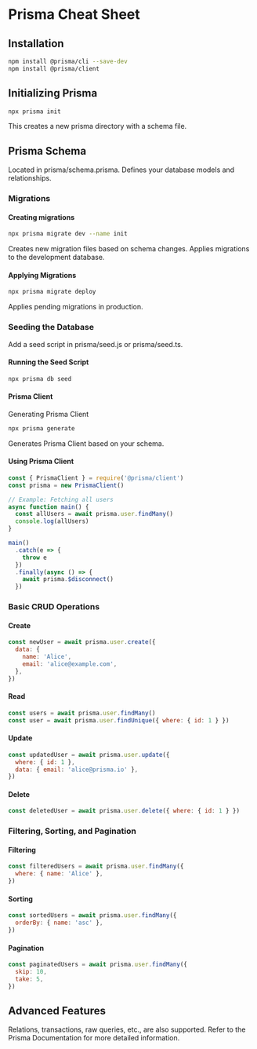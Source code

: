 # Prisma Cheat Sheet

## Installation

```bash
npm install @prisma/cli --save-dev
npm install @prisma/client
```

## Initializing Prisma

```bash
npx prisma init
```
This creates a new prisma directory with a schema file.

## Prisma Schema

Located in prisma/schema.prisma.
Defines your database models and relationships.

### Migrations

#### Creating migrations

```bash
npx prisma migrate dev --name init
```

Creates new migration files based on schema changes.
Applies migrations to the development database.

#### Applying Migrations
```bash
npx prisma migrate deploy
```
Applies pending migrations in production.

### Seeding the Database
Add a seed script in prisma/seed.js or prisma/seed.ts.
#### Running the Seed Script
```bash
npx prisma db seed
```

#### Prisma Client

Generating Prisma Client
```bash
npx prisma generate
```
Generates Prisma Client based on your schema.

#### Using Prisma Client
```javascript
const { PrismaClient } = require('@prisma/client')
const prisma = new PrismaClient()

// Example: Fetching all users
async function main() {
  const allUsers = await prisma.user.findMany()
  console.log(allUsers)
}

main()
  .catch(e => {
    throw e
  })
  .finally(async () => {
    await prisma.$disconnect()
  })
```

### Basic CRUD Operations

#### Create
```javascript
const newUser = await prisma.user.create({
  data: {
    name: 'Alice',
    email: 'alice@example.com',
  },
})
```

#### Read
```javascript
const users = await prisma.user.findMany()
const user = await prisma.user.findUnique({ where: { id: 1 } })
```

#### Update
```javascript
const updatedUser = await prisma.user.update({
  where: { id: 1 },
  data: { email: 'alice@prisma.io' },
})
```

#### Delete
```javascript
const deletedUser = await prisma.user.delete({ where: { id: 1 } })
```
### Filtering, Sorting, and Pagination
#### Filtering
```javascript
const filteredUsers = await prisma.user.findMany({
  where: { name: 'Alice' },
})
```
#### Sorting
```javascript
const sortedUsers = await prisma.user.findMany({
  orderBy: { name: 'asc' },
})
```
#### Pagination
```javascript
const paginatedUsers = await prisma.user.findMany({
  skip: 10,
  take: 5,
})
```
## Advanced Features
Relations, transactions, raw queries, etc., are also supported.
Refer to the Prisma Documentation for more detailed information.

